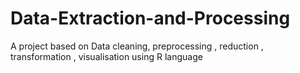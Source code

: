 # Data-Extraction-and-Processing
A project based on Data cleaning, preprocessing , reduction , transformation , visualisation using R language
